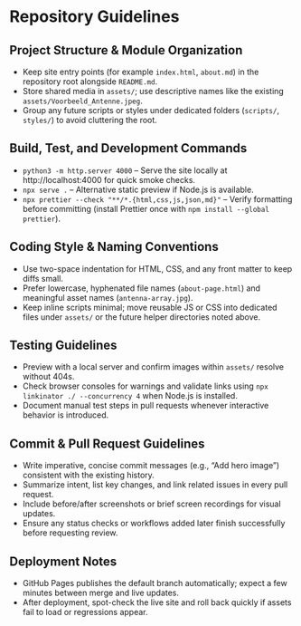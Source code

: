# Repository Guidelines

## Project Structure & Module Organization
- Keep site entry points (for example `index.html`, `about.md`) in the repository root alongside `README.md`.
- Store shared media in `assets/`; use descriptive names like the existing `assets/Voorbeeld_Antenne.jpeg`.
- Group any future scripts or styles under dedicated folders (`scripts/`, `styles/`) to avoid cluttering the root.

## Build, Test, and Development Commands
- `python3 -m http.server 4000` – Serve the site locally at http://localhost:4000 for quick smoke checks.
- `npx serve .` – Alternative static preview if Node.js is available.
- `npx prettier --check "**/*.{html,css,js,json,md}"` – Verify formatting before committing (install Prettier once with `npm install --global prettier`).

## Coding Style & Naming Conventions
- Use two-space indentation for HTML, CSS, and any front matter to keep diffs small.
- Prefer lowercase, hyphenated file names (`about-page.html`) and meaningful asset names (`antenna-array.jpg`).
- Keep inline scripts minimal; move reusable JS or CSS into dedicated files under `assets/` or the future helper directories noted above.

## Testing Guidelines
- Preview with a local server and confirm images within `assets/` resolve without 404s.
- Check browser consoles for warnings and validate links using `npx linkinator ./ --concurrency 4` when Node.js is installed.
- Document manual test steps in pull requests whenever interactive behavior is introduced.

## Commit & Pull Request Guidelines
- Write imperative, concise commit messages (e.g., “Add hero image”) consistent with the existing history.
- Summarize intent, list key changes, and link related issues in every pull request.
- Include before/after screenshots or brief screen recordings for visual updates.
- Ensure any status checks or workflows added later finish successfully before requesting review.

## Deployment Notes
- GitHub Pages publishes the default branch automatically; expect a few minutes between merge and live updates.
- After deployment, spot-check the live site and roll back quickly if assets fail to load or regressions appear.
